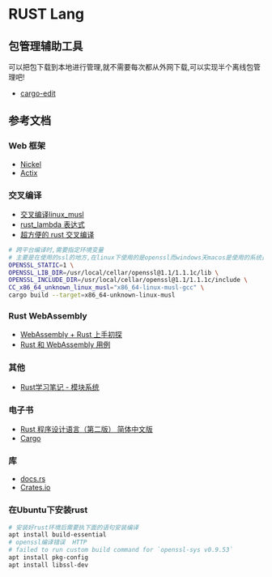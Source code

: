 RUST Lang
===

## 包管理辅助工具

可以把包下载到本地进行管理,就不需要每次都从外网下载,可以实现半个离线包管理吧!

* [cargo-edit](https://crates.io/crates/cargo-edit)


## 参考文档

### Web 框架

- [Nickel](http://nickel-org.github.io/)
- [Actix](https://actix.rs)

### 交叉编译

* [交叉编译linux_musl](https://www.andrew-thorburn.com/cross-compiling-a-simple-rust-web-app/)
* [rust_lambda 表达式](https://rendered-obsolete.github.io/2019/03/19/rust_lambda.html)
* [超方便的 rust 交叉编译](https://moevis.github.io/cheatsheet/2018/08/18/%E8%B6%85%E6%96%B9%E4%BE%BF%E7%9A%84-Rust-%E4%BA%A4%E5%8F%89%E7%BC%96%E8%AF%91.html)

```bash
# 跨平台编译时,需要指定环境变量
# 主要是在使用的ssl的地方,在linux下使用的是openssl而windows天macos是使用的系统自带的ssl
OPENSSL_STATIC=1 \
OPENSSL_LIB_DIR=/usr/local/cellar/openssl@1.1/1.1.1c/lib \
OPENSSL_INCLUDE_DIR=/usr/local/cellar/openssl@1.1/1.1.1c/include \
CC_x86_64_unknown_linux_musl="x86_64-linux-musl-gcc" \
cargo build --target=x86_64-unknown-linux-musl
```

### Rust WebAssembly

* [WebAssembly + Rust 上手初探](https://www.codercto.com/a/43181.html)
* [Rust 和 WebAssembly 用例](https://developer.mozilla.org/zh-CN/docs/WebAssembly/Rust_to_wasm)

### 其他

* [Rust学习笔记 - 模块系统](https://www.codercto.com/a/84199.html)

### 电子书

* [Rust 程序设计语言（第二版） 简体中文版](https://kaisery.gitbooks.io/trpl-zh-cn/content/ch01-00-getting-started.html)
* [Cargo](https://www.mankier.com/package/cargo)


### 库

* [docs.rs](https://docs.rs/)
* [Crates.io](https://crates.io/)


### 在Ubuntu下安装rust

```bash
# 安装好rust环境后需要执下面的语句安装编译
apt install build-essential
# openssl编译错误  HTTP
# failed to run custom build command for `openssl-sys v0.9.53`
apt install pkg-config
apt install libssl-dev
```